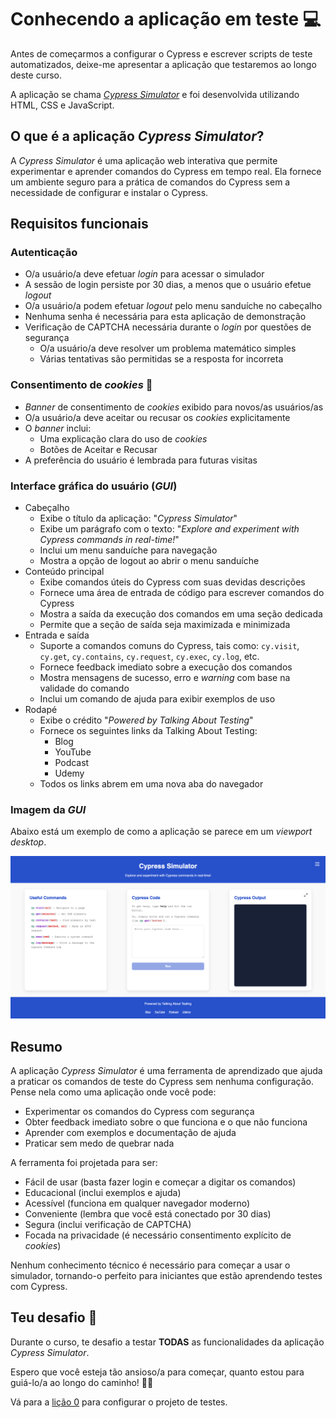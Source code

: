 # Conhecendo a aplicação em teste 💻

Antes de começarmos a configurar o Cypress e escrever scripts de teste automatizados, deixe-me apresentar a aplicação que testaremos ao longo deste curso.

A aplicação se chama [_Cypress Simulator_](https://cypress-simulator.s3.eu-central-1.amazonaws.com/index.html) e foi desenvolvida utilizando HTML, CSS e JavaScript.

## O que é a aplicação _Cypress Simulator_?

A _Cypress Simulator_ é uma aplicação web interativa que permite experimentar e aprender comandos do Cypress em tempo real. Ela fornece um ambiente seguro para a prática de comandos do Cypress sem a necessidade de configurar e instalar o Cypress.

## Requisitos funcionais

### Autenticação

- O/a usuário/a deve efetuar _login_ para acessar o simulador
- A sessão de login persiste por 30 dias, a menos que o usuário efetue _logout_
- O/a usuário/a podem efetuar _logout_ pelo menu sanduíche no cabeçalho
- Nenhuma senha é necessária para esta aplicação de demonstração
- Verificação de CAPTCHA necessária durante o _login_ por questões de segurança
  - O/a usuário/a deve resolver um problema matemático simples
  - Várias tentativas são permitidas se a resposta for incorreta

### Consentimento de _cookies_ 🍪

- _Banner_ de consentimento de _cookies_ exibido para novos/as usuários/as
- O/a usuário/a deve aceitar ou recusar os _cookies_ explicitamente
- O _banner_ inclui:
  - Uma explicação clara do uso de _cookies_
  - Botões de Aceitar e Recusar
- A preferência do usuário é lembrada para futuras visitas

### Interface gráfica do usuário (_GUI_)

- Cabeçalho
  - Exibe o título da aplicação: "_Cypress Simulator_"
  - Exibe um parágrafo com o texto: "_Explore and experiment with Cypress commands in real-time!_"
  - Inclui um menu sanduíche para navegação
  - Mostra a opção de logout ao abrir o menu sanduíche
- Conteúdo principal
  - Exibe comandos úteis do Cypress com suas devidas descrições
  - Fornece uma área de entrada de código para escrever comandos do Cypress
  - Mostra a saída da execução dos comandos em uma seção dedicada
  - Permite que a seção de saída seja maximizada e minimizada
- Entrada e saída
  - Suporte a comandos comuns do Cypress, tais como: `cy.visit`, `cy.get`, `cy.contains`, `cy.request`, `cy.exec`, `cy.log`, etc.
  - Fornece feedback imediato sobre a execução dos comandos
  - Mostra mensagens de sucesso, erro e _warning_ com base na validade do comando
  - Inclui um comando de ajuda para exibir exemplos de uso
- Rodapé
  - Exibe o crédito "_Powered by Talking About Testing_"
  - Fornece os seguintes links da Talking About Testing:
    - Blog
    - YouTube
    - Podcast
    - Udemy
  - Todos os links abrem em uma nova aba do navegador

### Imagem da _GUI_

Abaixo está um exemplo de como a aplicação se parece em um _viewport desktop_.

![cypress-simulator](./assets/cypress-simulator.png)

## Resumo

A aplicação _Cypress Simulator_ é uma ferramenta de aprendizado que ajuda a praticar os comandos de teste do Cypress sem nenhuma configuração. Pense nela como uma aplicação onde você pode:

- Experimentar os comandos do Cypress com segurança
- Obter feedback imediato sobre o que funciona e o que não funciona
- Aprender com exemplos e documentação de ajuda
- Praticar sem medo de quebrar nada

A ferramenta foi projetada para ser:

- Fácil de usar (basta fazer login e começar a digitar os comandos)
- Educacional (inclui exemplos e ajuda)
- Acessível (funciona em qualquer navegador moderno)
- Conveniente (lembra que você está conectado por 30 dias)
- Segura (inclui verificação de CAPTCHA)
- Focada na privacidade (é necessário consentimento explícito de _cookies_)

Nenhum conhecimento técnico é necessário para começar a usar o simulador, tornando-o perfeito para iniciantes que estão aprendendo testes com Cypress.

## Teu desafio 🎯

Durante o curso, te desafio a testar **TODAS** as funcionalidades da aplicação _Cypress Simulator_.

Espero que você esteja tão ansioso/a para começar, quanto estou para guiá-lo/a ao longo do caminho! 🧑‍🏫

Vá para a [lição 0](./0.md) para configurar o projeto de testes.
